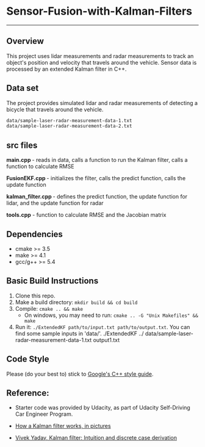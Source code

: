 # Sensor-Fusion-with-Kalman-Filters

---

Overview
---
This project uses lidar measurements and radar measurements to track an object's position and velocity that travels around the vehicle. 
Sensor data is processed by an extended Kalman filter in C++.  


Data set
---
The project provides simulated lidar and radar measurements of detecting a bicycle that travels around the vehicle. 
```sh
data/sample-laser-radar-measurement-data-1.txt
data/sample-laser-radar-measurement-data-2.txt
```

src files
---

<b> main.cpp </b> - reads in data, calls a function to run the Kalman filter, calls a function to calculate RMSE

<b> FusionEKF.cpp </b>- initializes the filter, calls the predict function, calls the update function

<b> kalman_filter.cpp </b> - defines the predict function, the update function for lidar, and the update function for radar

<b> tools.cpp</b> - function to calculate RMSE and the Jacobian matrix


## Dependencies

* cmake >= 3.5
* make >= 4.1
* gcc/g++ >= 5.4

## Basic Build Instructions

1. Clone this repo.
2. Make a build directory: `mkdir build && cd build`
3. Compile: `cmake .. && make` 
   * On windows, you may need to run: `cmake .. -G "Unix Makefiles" && make`
4. Run it: `./ExtendedKF path/to/input.txt path/to/output.txt`. You can find
   some sample inputs in 'data/'.
   ./ExtendedKF ../      data/sample-laser-radar-measurement-data-1.txt output1.txt

## Code Style

Please (do your best to) stick to [Google's C++ style guide](https://google.github.io/styleguide/cppguide.html).

## Reference: 

* Starter code was provided by Udacity, as part of Udacity Self-Driving Car Engineer Program.

* <a href="http://www.bzarg.com/p/how-a-kalman-filter-works-in-pictures/">How a Kalman filter works, in pictures </a>

* <a href="https://medium.com/towards-data-science/kalman-filter-intuition-and-discrete-case-derivation-2188f789ec3a">Vivek Yadav, Kalman filter: Intuition and discrete case derivation</a>

